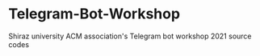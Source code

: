 # Telegram-Bot-Workshop
Shiraz university ACM association's Telegram bot workshop 2021 source codes
